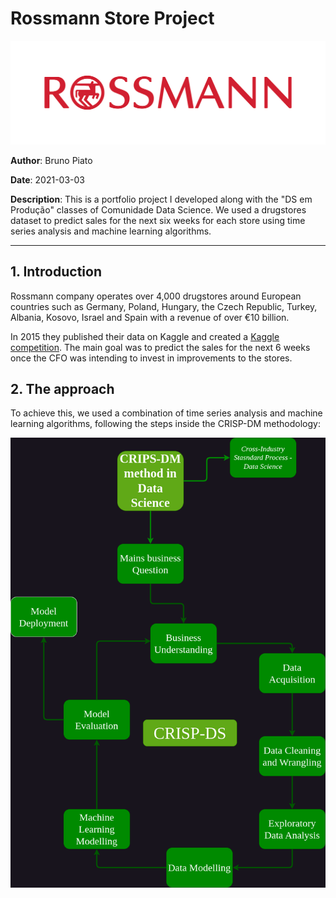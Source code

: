 # Rossmann Store Project

![Rossmann](https://github.com/PedroFerraresi/rossmann_sales/blob/main/img/rossmann.png?raw=true)

**Author**: Bruno Piato

**Date**: 2021-03-03

**Description**: This is a portfolio project I developed along with the "DS em Produção" classes of Comunidade Data Science. We used a drugstores dataset to predict sales for the next six weeks for each store using time series analysis and machine learning algorithms.

---
## 1. Introduction

Rossmann company operates over 4,000 drugstores around European countries such as Germany, Poland, Hungary, the Czech Republic, Turkey, Albania, Kosovo, Israel and Spain with a revenue of over €10 billion. 

In 2015 they published their data on Kaggle and created a [Kaggle competition](https://www.kaggle.com/c/rossmann-store-sales). The main goal was to predict the sales for the next 6 weeks once the CFO was intending to invest in improvements to the stores.

## 2. The approach
To achieve this, we used a combination of time series analysis and machine learning algorithms, following the steps inside the CRISP-DM methodology:

![CRISP-DS](https://raw.githubusercontent.com/brunopiato/RossmannProject/master/img/crisp_ds.png)
